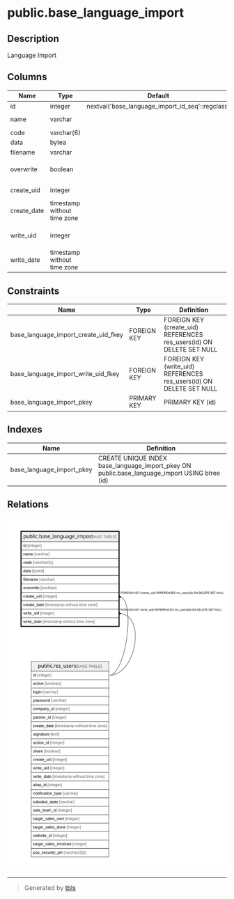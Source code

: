 # public.base_language_import

## Description

Language Import

## Columns

| Name | Type | Default | Nullable | Children | Parents | Comment |
| ---- | ---- | ------- | -------- | -------- | ------- | ------- |
| id | integer | nextval('base_language_import_id_seq'::regclass) | false |  |  |  |
| name | varchar |  | false |  |  | Language Name |
| code | varchar(6) |  | false |  |  | ISO Code |
| data | bytea |  | false |  |  | File |
| filename | varchar |  | false |  |  | File Name |
| overwrite | boolean |  | true |  |  | Overwrite Existing Terms |
| create_uid | integer |  | true |  | [public.res_users](public.res_users.md) | Created by |
| create_date | timestamp without time zone |  | true |  |  | Created on |
| write_uid | integer |  | true |  | [public.res_users](public.res_users.md) | Last Updated by |
| write_date | timestamp without time zone |  | true |  |  | Last Updated on |

## Constraints

| Name | Type | Definition |
| ---- | ---- | ---------- |
| base_language_import_create_uid_fkey | FOREIGN KEY | FOREIGN KEY (create_uid) REFERENCES res_users(id) ON DELETE SET NULL |
| base_language_import_write_uid_fkey | FOREIGN KEY | FOREIGN KEY (write_uid) REFERENCES res_users(id) ON DELETE SET NULL |
| base_language_import_pkey | PRIMARY KEY | PRIMARY KEY (id) |

## Indexes

| Name | Definition |
| ---- | ---------- |
| base_language_import_pkey | CREATE UNIQUE INDEX base_language_import_pkey ON public.base_language_import USING btree (id) |

## Relations

![er](public.base_language_import.svg)

---

> Generated by [tbls](https://github.com/k1LoW/tbls)
